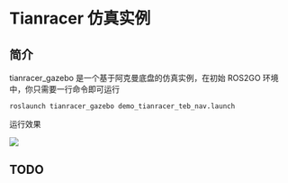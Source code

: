 # Tianracer 仿真实例

## 简介

tianracer_gazebo 是一个基于阿克曼底盘的仿真实例，在初始 ROS2GO 环境中，你只需要一行命令即可运行

```shell
roslaunch tianracer_gazebo demo_tianracer_teb_nav.launch
```

运行效果

![](https://tianbot-pic.oss-cn-beijing.aliyuncs.com/tianbot-pic/Tianbot-Doc202310211034703.jpg)


## TODO